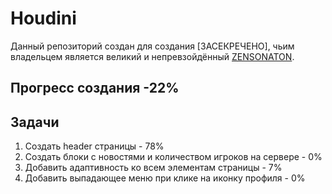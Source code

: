 # Houdini
Данный репозиторий создан для создания [ЗАСЕКРЕЧЕНО], чьим владельцем является великий и непревзойдённый [ZENSONATON](https://github.com/Zensonaton).

## Прогресс создания -22%

## Задачи 
  1. Создать header страницы - 78%
  2. Создать блоки с новостями и количеством игроков на сервере - 0%
  3. Добавить адаптивность ко всем элементам страницы - 7%
  4. Добавить выпадающее меню при клике на иконку профиля - 0%
